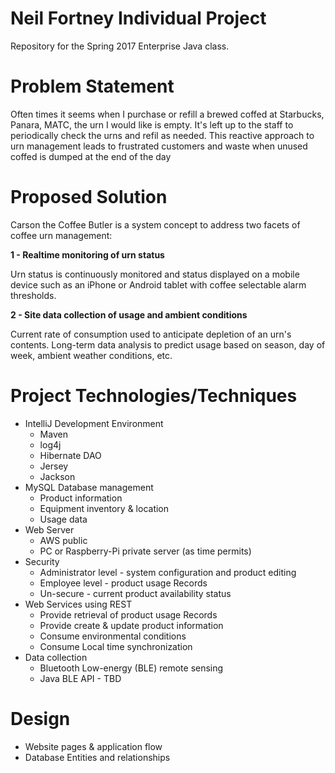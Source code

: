 # Neil Fortney Individual Project
Repository for the Spring 2017 Enterprise Java class.

# Problem Statement
Often times it seems when I purchase or refill a brewed coffed at Starbucks,
 Panara, MATC, the urn I would like is empty.  It's left up to the staff to
 periodically check the urns and refil as needed.  This reactive approach
 to urn management leads to frustrated customers and waste when unused coffed
 is dumped at the end of the day

# Proposed Solution
Carson the Coffee Butler is a system concept to address two facets of coffee
 urn management:

**1 - Realtime monitoring of urn status**

Urn status is continuously monitored and status displayed on a mobile device
 such as an iPhone or Android tablet with coffee selectable alarm thresholds.

**2 - Site data collection of usage and ambient conditions**

Current rate of consumption used to anticipate depletion of an urn's contents.
Long-term data analysis to predict usage based on season, day of week, ambient
weather conditions, etc.

# Project Technologies/Techniques
* IntelliJ Development Environment
  * Maven
  * log4j
  * Hibernate DAO
  * Jersey
  * Jackson
* MySQL Database management
  * Product information
  * Equipment inventory & location
  * Usage data
* Web Server
  * AWS public
  * PC or Raspberry-Pi private server (as time permits)
* Security
  * Administrator level - system configuration and product editing
  * Employee level - product usage Records
  * Un-secure - current product availability status
* Web Services using REST
  * Provide retrieval of product usage Records
  * Provide create & update product information
  * Consume environmental conditions
  * Consume Local time synchronization
* Data collection
  * Bluetooth Low-energy (BLE) remote sensing
  * Java BLE API - TBD
# Design
* Website pages & application flow
* Database Entities and relationships
